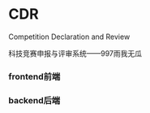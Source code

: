 # CDR
Competition Declaration and Review

科技竞赛申报与评审系统——997雨我无瓜



### frontend前端





### backend后端



### 